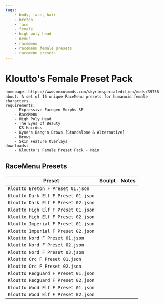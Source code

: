 ```yaml
---
tags:
    - body, face, hair
    - breton
    - face
    - female
    - high poly head
    - nexus
    - racemenu
    - racemenu female presets
    - racemenu presets
---
```


# Kloutto's Female Preset Pack

```project_info
homepage: https://www.nexusmods.com/skyrimspecialedition/mods/39758
about: A set of 16 unique RaceMenu presets for humanoid female characters.
requirements:
    - Expressive Facegen Morphs SE
    - RaceMenu
    - High Poly Head
    - The Eyes Of Beauty
    - KS Hairdos
    - Kyoe's Bang'n Brows [Standalone & Alternative]
    - Brows
    - Skin Feature Overlays
downloads:
    - Kloutto's Female Preset Pack - Main
```

## RaceMenu Presets

| Preset | Sculpt | Notes |
|---|---|---|
| ``Kloutto Breton F Preset 01.json`` | | |
| ``Kloutto Dark Elf F Preset 01.json`` | | |
| ``Kloutto Dark Elf F Preset 02.json`` | | |
| ``Kloutto High Elf F Preset 01.json`` | | |
| ``Kloutto High Elf F Preset 02.json`` | | |
| ``Kloutto Imperial F Preset 01.json`` | | |
| ``Kloutto Imperial F Preset 02.json`` | | |
| ``Kloutto Nord F Preset 01.json`` | | |
| ``Kloutto Nord F Preset 02.json`` | | |
| ``Kloutto Nord F Preset 03.json`` | | |
| ``Kloutto Orc F Preset 01.json`` | | |
| ``Kloutto Orc F Preset 02.json`` | | |
| ``Kloutto Redguard F Preset 01.json`` | | |
| ``Kloutto Redguard F Preset 02.json`` | | |
| ``Kloutto Wood Elf F Preset 01.json`` | | |
| ``Kloutto Wood Elf F Preset 02.json`` | | |
